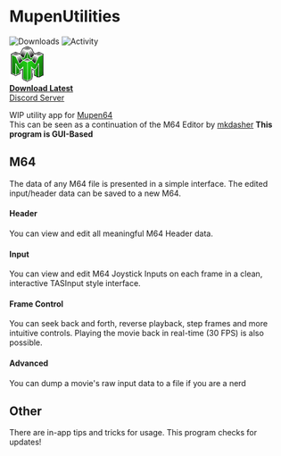# MupenUtilities
![Downloads](https://img.shields.io/github/downloads/Aurumaker72/MupenUtilities/total)
![Activity](https://img.shields.io/github/commit-activity/m/Aurumaker72/MupenUtilities)<br>
![MupenUtilities](https://github.com/Aurumaker72/MupenUtilities/blob/main/logo.png "Mupen64 Utilities")   
[**__Download Latest__**](https://github.com/Aurumaker72/MupenUtilities/zipball/main)<br>
[Discord Server](https://discord.gg/KDdWP3rN3T)

WIP utility app for [Mupen64](https://github.com/mkdasher/mupen64-rr-lua-/)<br>
This can be seen as a continuation of the M64 Editor by [mkdasher](https://github.com/mkdasher/)
__This program is GUI-Based__

## M64
The data of any M64 file is presented in a simple interface.
The edited input/header data can be saved to a new M64.

#### Header
You can view and edit all meaningful M64 Header data.

#### Input
You can view and edit M64 Joystick Inputs on each frame in a clean, interactive TASInput style interface.

#### Frame Control
You can seek back and forth, reverse playback, step frames and more intuitive controls.
Playing the movie back in real-time (30 FPS) is also possible.

#### Advanced
You can dump a movie's raw input data to a file if you are a nerd

## Other
There are in-app tips and tricks for usage.
This program checks for updates!
